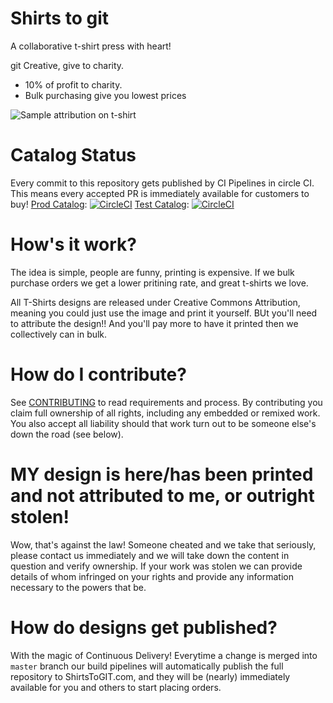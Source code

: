 # Shirts to git
A collaborative t-shirt press with heart!

git Creative, give to charity.

- 10% of profit to charity.
- Bulk purchasing give you lowest prices

![Sample attribution on t-shirt](./shirts/git-creative/design.png)

# Catalog Status
Every commit to this repository gets published by CI Pipelines in circle CI.
This means every accepted PR is immediately available for customers to buy!
[Prod Catalog](https://shirtstogit.com): [![CircleCI](https://circleci.com/gh/ShirtsToGit/catalog/tree/master.svg?style=svg)](https://circleci.com/gh/ShirtsToGit/catalog/tree/master)
[Test Catalog](https://test.shirtstogit.com): [![CircleCI](https://circleci.com/gh/ShirtsToGit/catalog.svg?style=svg)](https://circleci.com/gh/ShirtsToGit/catalog)


# How's it work?
The idea is simple, people are funny, printing is expensive.  If we bulk purchase orders we get a lower pritining rate, and great t-shirts we love.

All T-Shirts designs are released under Creative Commons Attribution, meaning you could just use the image and print it yourself.  BUt you'll need to attribute the design!!  And you'll pay more to have it printed then we collectively can in bulk.

# How do I contribute?
See [CONTRIBUTING](./CONTRIBUTING.md) to read requirements and process.  By contributing you claim full ownership of all rights, including any embedded or remixed work. You also accept all liability should that work turn out to be someone else's down the road (see below).

# MY design is here/has been printed and not attributed to me, or outright stolen!
Wow, that's against the law! Someone cheated and we take that seriously, please contact us immediately and we will take down the content in question and verify ownership.  If your work was stolen we can provide details of whom infringed on your rights and provide any information necessary to the powers that be.

# How do designs get published?
With the magic of Continuous Delivery!  Everytime a change is merged into `master` branch our build pipelines will automatically publish the full repository to ShirtsToGIT.com, and they will be (nearly) immediately available for you and others to start placing orders.